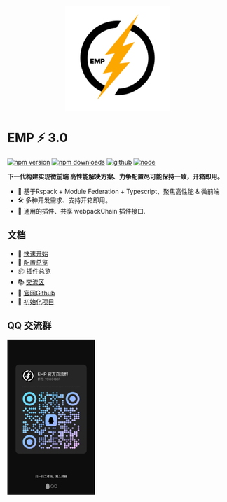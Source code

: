 <p align="center">
    <img width="240" src="docs/assets/emp-logo.png" alt="emp">
</p>

# EMP ⚡ 3.0
[![npm version][npm-version-src]][npm-version-href]
[![npm downloads][npm-downloads-src]][npm-downloads-href]
[![github][github-src]][github-href]
[![node][node-src]][node-href]

<b>下一代构建实现微前端 高性能解决方案、力争配置尽可能保持一致，开箱即用。</b>

+ 🔑 基于Rspack + Module Federation + Typescript、聚焦高性能 & 微前端
+ 🛠️ 多种开发需求、支持开箱即用。
+ 🔩 通用的插件、共享 webpackChain 插件接口.

## 文档
+ 🚀 [快速开始](https://empjs.dev/guide/start/quick-start.html)
+ 🍭 [配置总览](https://empjs.dev/config/index.html)
+ 📦 [插件总览](https://empjs.dev/plugin/)
+ 📚 [交流区](https://github.com/empjs/emp/discussions/364)
+ 🎨 [官网Github](https://github.com/empjs/official)
+ 🎯 [初始化项目](https://github.com/empjs/create-emp)


## QQ 交流群 
<img width="200" src="docs/assets/qq.jpeg" />


[npm-version-src]: https://img.shields.io/npm/v/@empjs/cli?style=flat&colorA=18181B&colorB=F0DB4F
[npm-version-href]: https://npmjs.com/package/@empjs/cli
[npm-downloads-src]: https://img.shields.io/npm/dm/@empjs/cli?style=flat&colorA=18181B&colorB=F0DB4F
[npm-downloads-href]: https://npmjs.com/package/@empjs/cli
[github-src]: https://img.shields.io/badge/github-@emp/cli-blue?style=flat&colorA=18181B&colorB=F0DB4F
[github-href]: https://github.com/empjs/emp
[node-src]: https://img.shields.io/node/v/@empjs/cli?style=flat&colorA=18181B&colorB=F0DB4F
[node-href]: https://nodejs.org/en/about/previous-releases